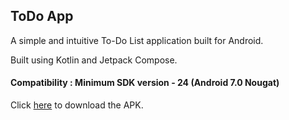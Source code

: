 ## ToDo App

A simple and intuitive To-Do List application built for Android.

Built using Kotlin and Jetpack Compose.

#### Compatibility : Minimum SDK version - 24 (Android 7.0 Nougat)

Click [here](https://github.com/thatayushmallick/todolistapp/releases/download/releaseapk/ToDo.apk) to download the APK.
